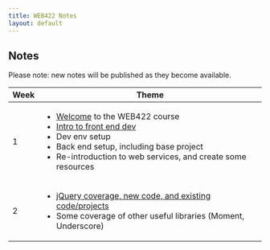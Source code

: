 ```yaml
---
title: WEB422 Notes
layout: default
---
```


## Notes

Please note: new notes will be published as they become available.

<table>
<thead>
<tr>
<th>Week</th>
<th>Theme</th>
</tr>
</thead>
<tbody>
<tr>
<td>1</td>
<td>
<ul>
<li><a href="welcome">Welcome</a> to the WEB422 course</li>
<li><a href="/web422/notes/week1">Intro to front end dev</a></li>
<li>Dev env setup</li>
<li>Back end setup, including base project</li>
<li>Re-introduction to web services, and create some resources</li>
</td>
</tr>
<tr>
<td>2</td>
<td>
<ul>
<li><a href="/web422/notes/week02">jQuery coverage, new code, and existing code/projects</a></li>
<li>Some coverage of other useful libraries (Moment, Underscore)</li>
</ul>
</td>
</tr>
</tbody>
</table>
